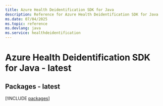 ```yaml
---
title: Azure Health Deidentification SDK for Java
description: Reference for Azure Health Deidentification SDK for Java
ms.date: 07/04/2025
ms.topic: reference
ms.devlang: java
ms.service: healthdeidentification
---
```

# Azure Health Deidentification SDK for Java - latest
## Packages - latest
[!INCLUDE [packages](health-deidentification-index.md)]